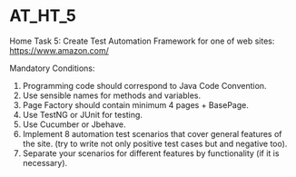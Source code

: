 # AT_HT_5
 
Home Task 5:
Create Test Automation Framework for one of web sites:
https://www.amazon.com/

Mandatory Conditions:
1) Programming code should correspond to Java Code Convention.
2) Use sensible names for methods and variables.
3) Page Factory should contain minimum 4 pages + BasePage.
4) Use TestNG or JUnit for testing.
5) Use Cucumber or Jbehave.
6) Implement 8 automation test scenarios that cover general features of the site. (try
to write not only positive test cases but and negative too).
7) Separate your scenarios for different features by functionality (if it is necessary).
